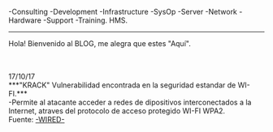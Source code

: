 -Consulting -Development -Infrastructure -SysOp -Server -Network -Hardware -Support -Training.
HMS.

---------------------------------------------------------------------------------------------------------

Hola! Bienvenido al BLOG, me alegra que estes "Aquí".

<br>
<br>
  17/10/17
<br>
***"KRACK" Vulnerabilidad encontrada en la seguridad estandar de WI-FI.***
<br>
-Permite al atacante acceder a redes de dipositivos interconectados a la Internet, atraves del protocolo de acceso protegido WI-FI WPA2.
<br/>
Fuente: <a href="https://www.wired.com/story/krack-wi-fi-wpa2-vulnerability/">-WIRED-</a>

